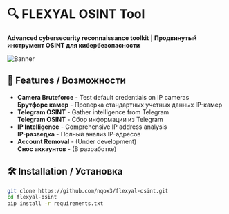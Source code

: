 # 🔍 FLEXYAL OSINT Tool
**Advanced cybersecurity reconnaissance toolkit** | **Продвинутый инструмент OSINT для кибербезопасности**

![Banner](https://i.imgur.com/Jf9jZ7x.png)

## 🌟 Features / Возможности
- **Camera Bruteforce** - Test default credentials on IP cameras  
  **Брутфорс камер** - Проверка стандартных учетных данных IP-камер
- **Telegram OSINT** - Gather intelligence from Telegram  
  **Telegram OSINT** - Сбор информации из Telegram
- **IP Intelligence** - Comprehensive IP address analysis  
  **IP-разведка** - Полный анализ IP-адресов
- **Account Removal** - (Under development)  
  **Снос аккаунтов** - (В разработке)

## 🛠️ Installation / Установка
```bash
git clone https://github.com/nqox3/flexyal-osint.git
cd flexyal-osint
pip install -r requirements.txt
